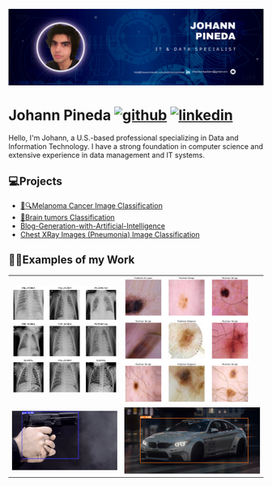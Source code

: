 ![I am a IT and data expert](banner.png)
# Johann Pineda [<img src='https://cdn.jsdelivr.net/npm/simple-icons@3.0.1/icons/github.svg' alt='github' height='30'>](https://github.com/theonejohann)  [<img src='https://cdn.jsdelivr.net/npm/simple-icons@3.0.1/icons/linkedin.svg' alt='linkedin' height='30'>](https://www.linkedin.com/in/johannpineda/)  

Hello, I'm Johann, a U.S.-based professional specializing in Data and Information Technology. I have a strong foundation in computer science and extensive experience in data management and IT systems. 

## 💻Projects
* [🔬🔍Melanoma Cancer Image Classification](https://www.kaggle.com/code/theoneandonlyp/melanoma-cancer-image-classification)
* [🧠Brain tumors Classification](https://www.kaggle.com/code/theoneandonlyp/brain-tumors-classification/notebook)
* [Blog-Generation-with-Artificial-Intelligence](https://github.com/theonejohann/Blog-Generation-with-Artificial-Intelligence)
* [Chest XRay Images (Pneumonia) Image Classification](https://www.kaggle.com/code/theoneandonlyp/chest-xray-images-pneumonia-image-classification/comments)

## 👩‍💻Examples of my Work

<table>
  <tr>
    <td><img src="image.png" alt="Image 1" height="" width=""></td>
    <td><img src="image-4.png" alt="Image 2" height="250" width=""></td>
  </tr>
  <tr>
    <td><img src="image-1.png" alt="Image 2"></td>
    <td><img src="image-2.png" alt="Image 4"></td>
  </tr>
</table>





